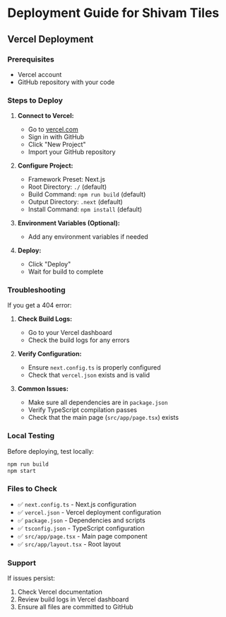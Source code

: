 # Deployment Guide for Shivam Tiles

## Vercel Deployment

### Prerequisites
- Vercel account
- GitHub repository with your code

### Steps to Deploy

1. **Connect to Vercel:**
   - Go to [vercel.com](https://vercel.com)
   - Sign in with GitHub
   - Click "New Project"
   - Import your GitHub repository

2. **Configure Project:**
   - Framework Preset: Next.js
   - Root Directory: `./` (default)
   - Build Command: `npm run build` (default)
   - Output Directory: `.next` (default)
   - Install Command: `npm install` (default)

3. **Environment Variables (Optional):**
   - Add any environment variables if needed

4. **Deploy:**
   - Click "Deploy"
   - Wait for build to complete

### Troubleshooting

If you get a 404 error:

1. **Check Build Logs:**
   - Go to your Vercel dashboard
   - Check the build logs for any errors

2. **Verify Configuration:**
   - Ensure `next.config.ts` is properly configured
   - Check that `vercel.json` exists and is valid

3. **Common Issues:**
   - Make sure all dependencies are in `package.json`
   - Verify TypeScript compilation passes
   - Check that the main page (`src/app/page.tsx`) exists

### Local Testing

Before deploying, test locally:

```bash
npm run build
npm start
```

### Files to Check

- ✅ `next.config.ts` - Next.js configuration
- ✅ `vercel.json` - Vercel deployment configuration
- ✅ `package.json` - Dependencies and scripts
- ✅ `tsconfig.json` - TypeScript configuration
- ✅ `src/app/page.tsx` - Main page component
- ✅ `src/app/layout.tsx` - Root layout

### Support

If issues persist:
1. Check Vercel documentation
2. Review build logs in Vercel dashboard
3. Ensure all files are committed to GitHub 